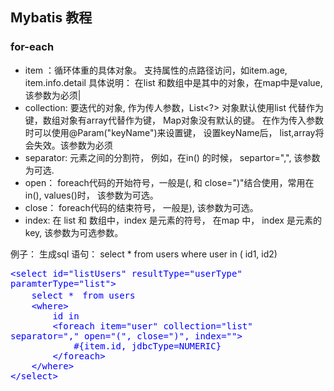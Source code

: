 <style type="text/css">
code {
	color:blue;
	font-size: 14px;
}
</style>

## Mybatis 教程

### for-each

* item ：循环体重的具体对象。 支持属性的点路径访问，如item.age, item.info.detail 
   具体说明： 在list 和数组中是其中的对象，在map中是value, 该参数为必须|
* collection: 要迭代的对象, 作为传人参数，List<?> 对象默认使用list 代替作为键，数组对象有array代替作为键， Map对象没有默认的键。 在作为传入参数时可以使用@Param("keyName")来设置键， 设置keyName后， list,array将会失效。该参数为必须
* separator: 元素之间的分割符， 例如，在in() 的时候， separtor=",", 该参数为可选.
* open： foreach代码的开始符号，一般是(, 和 close=")"结合使用，常用在in(), values()时， 该参数为可选。
* close： foreach代码的结束符号， 一般是), 该参数为可选。
* index: 在 list 和 数组中，index 是元素的符号， 在map 中， index 是元素的key, 该参数为可选参数。

例子：
生成sql 语句： select * from users where user in ( id1, id2)

	<select id="listUsers" resultType="userType" paramterType="list">
		select *　from users 
		<where>
			id in
			<foreach item="user" collection="list" separator="," open="(", close=")", index="">
				#{item.id, jdbcType=NUMERIC}
			</foreach>
		</where>
	</select>